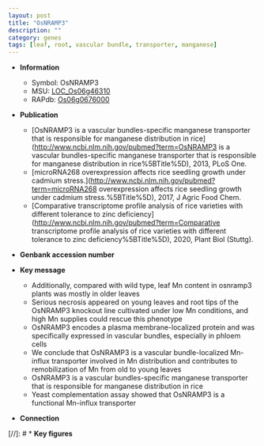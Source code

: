 ```yaml
---
layout: post
title: "OsNRAMP3"
description: ""
category: genes
tags: [leaf, root, vascular bundle, transporter, manganese]
---
```


* **Information**  
    + Symbol: OsNRAMP3  
    + MSU: [LOC_Os06g46310](http://rice.uga.edu/cgi-bin/ORF_infopage.cgi?orf=LOC_Os06g46310)  
    + RAPdb: [Os06g0676000](http://rapdb.dna.affrc.go.jp/viewer/gbrowse_details/irgsp1?name=Os06g0676000)  

* **Publication**  
    + [OsNRAMP3 is a vascular bundles-specific manganese transporter that is responsible for manganese distribution in rice](http://www.ncbi.nlm.nih.gov/pubmed?term=OsNRAMP3 is a vascular bundles-specific manganese transporter that is responsible for manganese distribution in rice%5BTitle%5D), 2013, PLoS One.
    + [microRNA268 overexpression affects rice seedling growth under cadmium stress.](http://www.ncbi.nlm.nih.gov/pubmed?term=microRNA268 overexpression affects rice seedling growth under cadmium stress.%5BTitle%5D), 2017, J Agric Food Chem.
    + [Comparative transcriptome profile analysis of rice varieties with different tolerance to zinc deficiency](http://www.ncbi.nlm.nih.gov/pubmed?term=Comparative transcriptome profile analysis of rice varieties with different tolerance to zinc deficiency%5BTitle%5D), 2020, Plant Biol (Stuttg).

* **Genbank accession number**  

* **Key message**  
    + Additionally, compared with wild type, leaf Mn content in osnramp3 plants was mostly in older leaves
    + Serious necrosis appeared on young leaves and root tips of the OsNRAMP3 knockout line cultivated under low Mn conditions, and high Mn supplies could rescue this phenotype
    + OsNRAMP3 encodes a plasma membrane-localized protein and was specifically expressed in vascular bundles, especially in phloem cells
    + We conclude that OsNRAMP3 is a vascular bundle-localized Mn-influx transporter involved in Mn distribution and contributes to remobilization of Mn from old to young leaves
    + OsNRAMP3 is a vascular bundles-specific manganese transporter that is responsible for manganese distribution in rice
    + Yeast complementation assay showed that OsNRAMP3 is a functional Mn-influx transporter

* **Connection**  

[//]: # * **Key figures**  



